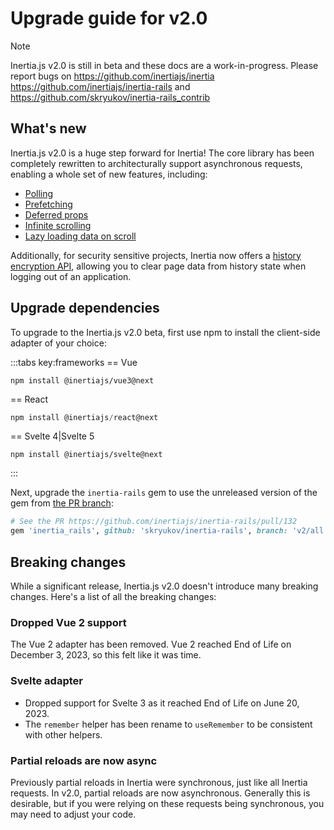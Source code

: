 # Upgrade guide for v2.0

> [!NOTE]
> Inertia.js v2.0 is still in beta and these docs are a work-in-progress. Please report bugs on 
https://github.com/inertiajs/inertia https://github.com/inertiajs/inertia-rails and https://github.com/skryukov/inertia-rails_contrib

## What's new

Inertia.js v2.0 is a huge step forward for Inertia! The core library has been completely rewritten to architecturally support asynchronous requests, enabling a whole set of new features, including:

- [Polling](/guide/polling)
- [Prefetching](/guide/prefetching)
- [Deferred props](/guide/deferred-props)
- [Infinite scrolling](/guide/merging-props)
- [Lazy loading data on scroll](/guide/load-when-visible)

Additionally, for security sensitive projects, Inertia now offers a [history encryption API](/guide/history-encryption), allowing you to clear page data from history state when logging out of an application.

## Upgrade dependencies
To upgrade to the Inertia.js v2.0 beta, first use npm to install the client-side adapter of your choice:

:::tabs key:frameworks
== Vue

```vue
npm install @inertiajs/vue3@next
```

== React

```jsx
npm install @inertiajs/react@next
```

== Svelte 4|Svelte 5

```svelte
npm install @inertiajs/svelte@next
```
:::

Next, upgrade the `inertia-rails` gem to use the unreleased version of the gem from [the PR branch](https://github.com/inertiajs/inertia-rails/pull/132):

```ruby
# See the PR https://github.com/inertiajs/inertia-rails/pull/132
gem 'inertia_rails', github: 'skryukov/inertia-rails', branch: 'v2/all'
```

## Breaking changes

While a significant release, Inertia.js v2.0 doesn't introduce many breaking changes. Here's a list of all the breaking changes:

### Dropped Vue 2 support

The Vue 2 adapter has been removed. Vue 2 reached End of Life on December 3, 2023, so this felt like it was time.

### Svelte adapter

- Dropped support for Svelte 3 as it reached End of Life on June 20, 2023.
- The `remember` helper has been rename to `useRemember` to be consistent with other helpers.

### Partial reloads are now async

Previously partial reloads in Inertia were synchronous, just like all Inertia requests. In v2.0, partial reloads are now asynchronous. Generally this is desirable, but if you were relying on these requests being synchronous, you may need to adjust your code.
